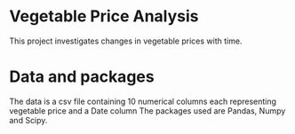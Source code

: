 # Vegetable Price Analysis
This project investigates changes in vegetable prices with time.

# Data and packages
The data is a csv file containing 10 numerical columns each representing vegetable price and a Date column 
The packages used are Pandas, Numpy and Scipy.
